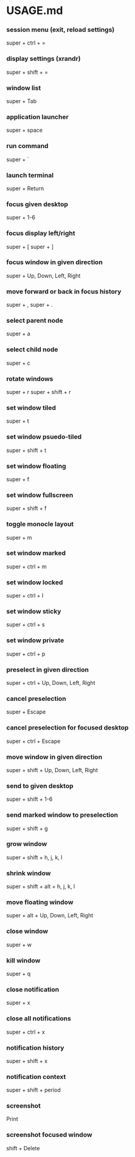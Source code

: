 # USAGE.md

### session menu (exit, reload settings)
super + ctrl + =

### display settings (xrandr)
super + shift + =

### window list
super + Tab

### application launcher
super + space

### run command
super + `

### launch terminal
super + Return

### focus given desktop
super + 1-6

### focus display left/right
super + [
super + ]

### focus window in given direction
super + Up, Down, Left, Right

### move forward or back in focus history
super + ,
super + .

### select parent node
super + a

### select child node
super + c

### rotate windows 
super + r
super + shift + r

### set window tiled
super + t

### set window psuedo-tiled
super + shift + t

### set window floating
super + f

### set window fullscreen
super + shift + f

### toggle monocle layout
super + m

### set window marked
super + ctrl + m

### set window locked
super + ctrl + l

### set window sticky
super + ctrl + s

### set window private
super + ctrl + p

### preselect in given direction
super + ctrl + Up, Down, Left, Right

### cancel preselection
super + Escape

### cancel preselection for focused desktop
super + ctrl + Escape

### move window in given direction
super + shift + Up, Down, Left, Right

### send to given desktop
super + shift + 1-6

### send marked window to preselection
super + shift + g

### grow window
super + shift + h, j, k, l

### shrink window
super + shift + alt + h, j, k, l

### move floating window
super + alt + Up, Down, Left, Right

### close window
super + w

### kill window
super + q

### close notification
super + x

### close all notifications
super + ctrl + x

### notification history
super + shift + x

### notification context
super + shift + period

### screenshot
Print

### screenshot focused window
shift + Delete

